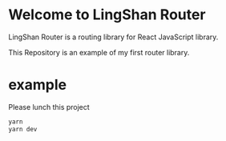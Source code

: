 # Welcome to LingShan Router

LingShan Router is a routing library for React JavaScript library.

This Repository is an example of my first router library.

# example

Please lunch this project

```bash
yarn
yarn dev
```
